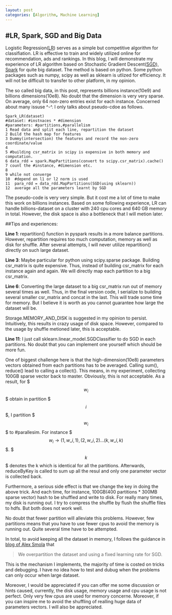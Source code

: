 ```yaml
---
layout: post
categories: [Algorithm, Machine Learning]
---
```


#LR, Spark, SGD and Big Data
---

Logistic Regression([LR][1]) serves as a simple but competitive algorithm for classifiation. LR is effective to train and widely utilized online for recommendation, ads and rankings. In this blog, I will demonstrate my experience of LR algorithm based on Stochastic Gradient Descent([SGD][2]), [Spark][3] for quite big dataset. The method is based on python. Some python packages such as numpy, scipy as well as sklearn is utlized for efficiency. It will not be difficult to transfer to other platform, in my opinion.


The so called big data, in this post, represents billions instance(10e9) and billions dimensions(10e8). No doubt that the dimension is very very sparse. On average, only 64 non-zero entries exist for each instance. Concerned about many issuse ^-^. I only talks about pseudo-cdoe as follows.

	Spark_LR(dataset)
	#dataset: #instnaces * #dimension
	#parameters: #partitions,#parallelism
	1 Read data and split each line, repartition the dataset
	2 Build the hash map for features
	3 Dummy(intersection) the features and record the non-zero coordinate/value
	4
	5 #building csr_matrix in scipy is expensive in both memory and computation.
	6 data_rdd = spark.MapPartitions(convert to scipy.csr_matrix).cache()
	7 count the #instance, #dimension etc.
	8
	9 while not converge
	10  #depend on l1 or l2 norm is used
	11 	para_rdd = data_rdd.MapPartitions(SGD(using sklearn))
	12	average all the parameters learnt by SGD
	
The pseudo-code is very very simple. But it cost me a lot of time to make this work on billions instances. Based on some following experience, LR can handle billions-dataset on a cluster with 240 cpu cores and 640 GB memory in total. However, the disk space is also a bottleneck that I will metion later.


##Tips and experiences:

**Line 1**: repartition() function in pyspark results in a more balance partitions. However, repartition requires too much computation, memory as well as disk for shuffle. After several attempts, I will never utilize repartition() directly on such large dataset.

**Line 3**: Maybe particular for python using scipy.sparse package. Building csr_matrix is quite expensive. Thus, instead of building csr_matrix for each instance again and again. We will directly map each partition to a big csr_matrix. 

**Line 6**: Converting the large dataset to a big csr_matrix run out of memory several times as well. Thus, in the final version code, I serialize to building several smaller csr_matrix and concat in the last. This will trade some time for memory. But I believe it is worth as you cannot guarantee how large the dataset will be. 

Storage.MEMORY_AND_DISK is suggested in my opinion to persist. Intuitively, this results in crazy usage of disk space. However, compared to the usage by shuffle metioned later, this is acceptable.

**Line 11**: I just call sklearn.linear_model.SGDClassifier to do SGD in each partitions. No doubt that you can implement one yourself which should be more fun. 

One of biggest challenge here is that the high-dimension(10e8) parameters vectors obtained from each partitions has to be averaged. Calling sum(), reduce() lead to calling a collect(). This means, in my experiment, collecting 100GB sparse vector back to master. Obviously, this is not acceptable. As a result, for $$$w_i$$$ obtain in partition $$$i$$$, I partition $$$w_i$$$ to #parallesim. For instance $$$w_i \rightarrow (1,w\_{i,1}), (2,w\_{i,2})\dots(k,w\_{i,k})$$$. $$$k$$$ denotes the k which is identical for all the partitions. Afterwards, reduceByKey is called to sum up all the resul and only one parameter vector is collected back.

Furthermore, a serious side effect is that we change the key in doing the above trick. And each time, for instance, 100GB(400 partitions * 300MB sparse vector) hash to be shuffled and write to disk. For really many times, my disk is running out. I try to compress the shuffle by flush the shuffle files to hdfs. But both does not work well. 

No doubt that fewer partition will alleviate this problems. However, few partitions means that you have to use fewer cpus to avoid the memory is running out. Quite several time have to be attempted.

In total, to avoid keeping all the dataset in memory, I follows the guidance in [blog of Alex Smola][4] that 

> We overpartition the dataset and using a fixed learning rate for SGD.

This is the mechanism I implements, the majority of time is costed on tricks and debugging. I have no idea how to test and dubug when the problems can only occur when large dataset.

Moreover, I would be appreciated if you can offer me some discussion or hints caused, currently, the disk usage, memory usage and cpu usage is not perfect. Only very few cpus are used for memory concerne. Moreover, if you can inspire me to avoid the shuffling of realling huge data of parameters vectors. I will also be appreciated.


[1]: http://en.wikipedia.org/wiki/Logistic_regression
[2]: http://en.wikipedia.org/wiki/Stochastic_gradient_descent
[3]:https://spark.apache.org/
[4]:http://blog.smola.org/post/977927287/parallel-stochastic-gradient-descent